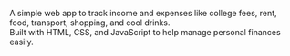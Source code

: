 A simple web app to track income and expenses like college fees, rent, food, transport, shopping, and cool drinks.  
Built with HTML, CSS, and JavaScript to help manage personal finances easily.  
